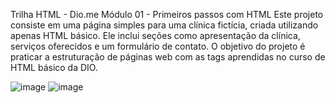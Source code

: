 Trilha HTML - Dio.me
Módulo 01 - Primeiros passos com HTML
Este projeto consiste em uma página simples para uma clínica fictícia, criada utilizando apenas HTML básico. Ele inclui seções como apresentação da clínica, serviços oferecidos e um formulário de contato. O objetivo do projeto é praticar a estruturação de páginas web com as tags aprendidas no curso de HTML básico da DIO.


![image](https://github.com/user-attachments/assets/b39279d6-f807-4cb1-b485-f6d42cb21503)
![image](https://github.com/user-attachments/assets/8106a5be-dca0-44be-bdc4-ca8e9fdd5d3c)

